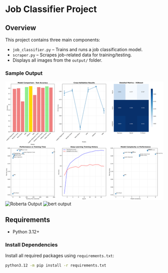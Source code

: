 # Job Classifier Project

## Overview

This project contains three main components:
- `job_classifier.py` – Trains and runs a job classification model.
- `scraper.py` – Scrapes job-related data for training/testing.
- Displays all images from the `output/` folder.


### Sample Output

![Job Classification Output](output/comprehensive_results_20250603_120511.png)
![Roberta Output](roberta_output/confusion_matrix_bert_epoch_4.png)
![bert output](bert_output/confusion_matrix_bert_epoch_3.png)


## Requirements

- Python 3.12+

### Install Dependencies

Install all required packages using `requirements.txt`:

```bash
python3.12 -m pip install -r requirements.txt


